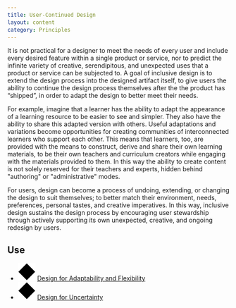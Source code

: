 ```yaml
---
title: User-Continued Design
layout: content
category: Principles
---
```


It is not practical for a designer to meet the needs of every user and include every desired feature within a single product or service, nor to predict the infinite variety of creative, serendipitous, and unexpected uses that a product or service can be subjected to. A goal of inclusive design is to extend the design process into the designed artifact itself, to give users the ability to continue the design process themselves after the the product has “shipped”, in order to adapt the design to better meet their needs.

For example, imagine that a learner has the ability to adapt the appearance of a learning resource to be easier to see and simpler. They also have the ability to share this adapted version with others. Useful adaptations and variations become opportunities for creating communities of interconnected learners who support each other. This means that learners, too, are provided with the means to construct, derive and share their own learning materials, to be their own teachers and curriculum creators while engaging with the materials provided to them. In this way the ability to create content is not solely reserved for their teachers and experts, hidden behind "authoring" or "administrative" modes.

For users, design can become a process of undoing, extending, or changing the design to suit themselves; to better match their environment, needs, preferences, personal tastes, and creative imperatives. In this way, inclusive design sustains the design process by encouraging user stewardship through actively supporting its own unexpected, creative, and ongoing redesign by users.

## Use
* ![Blue diamond](/images/icon-diamond.svg) [Design for Adaptability and Flexibility](/practices/DesignForAdaptabilityAndFlexibility.html)
* ![Blue diamond](/images/icon-diamond.svg) [Design for Uncertainty](/practices/DesignForUncertainty.html)
